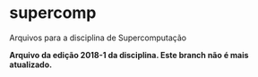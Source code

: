 # supercomp
Arquivos para a disciplina de Supercomputação

**Arquivo da edição 2018-1 da disciplina. Este branch não é mais atualizado.**

